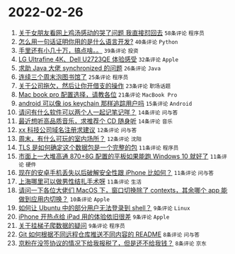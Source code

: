 # 2022-02-26

1. [关于女朋友看网上鸡汤感动的哭了问题 我直接怼回去](https://www.v2ex.com/t/836583) `58条评论` `程序员`
1. [怎么用一句话证明你用的是什么语言开发?](https://www.v2ex.com/t/836593) `40条评论` `Python`
1. [手里还有小几十万，搞点啥。。](https://www.v2ex.com/t/836548) `39条评论` `投资`
1. [LG Ultrafine 4K、Dell U2723QE 体验感受](https://www.v2ex.com/t/836529) `32条评论` `Apple`
1. [求助 Java 大佬 synchronized 的问题](https://www.v2ex.com/t/836521) `26条评论` `Java`
1. [连续三个周末泡图书馆了](https://www.v2ex.com/t/836585) `25条评论` `程序员`
1. [关于公司拖欠，然后让你开借支的操作](https://www.v2ex.com/t/836543) `23条评论` `职场话题`
1. [Mac book pro 配置选择，请教各位](https://www.v2ex.com/t/836532) `21条评论` `MacBook Pro`
1. [android 可以像 ios keychain 那样追踪用户吗](https://www.v2ex.com/t/836574) `15条评论` `Android`
1. [请问有什么软件可以两个人一起记笔记咩？](https://www.v2ex.com/t/836596) `14条评论` `问与答`
1. [最近想听高品质音乐，求推荐个 CD 随身听](https://www.v2ex.com/t/836573) `14条评论` `音乐`
1. [xx 科技公司域名注册求建议](https://www.v2ex.com/t/836552) `12条评论` `问与答`
1. [周末，有什么可玩的室内场所？](https://www.v2ex.com/t/836525) `12条评论` `沈阳`
1. [TLS 是如何确定这个数据包是一个完整的包](https://www.v2ex.com/t/836578) `11条评论` `程序员`
1. [市面上一大堆高通 870+8G 配置的平板如果能跑 Windows 10 就好了](https://www.v2ex.com/t/836577) `11条评论` `硬件`
1. [现在的安卓手机丢失以后破解安全性跟 iPhone 比如何？](https://www.v2ex.com/t/836539) `11条评论` `问与答`
1. [上海哪里可以做男性结扎手术呀](https://www.v2ex.com/t/836570) `11条评论` `生活`
1. [请问一下各位大佬们 MacOS 下，窗口切换除了 contexts，其余哪个 app 能做到应用内切换？](https://www.v2ex.com/t/836580) `10条评论` `Apple`
1. [如何让 Ubuntu 中的部分用户无法登录到 shell？](https://www.v2ex.com/t/836582) `9条评论` `Linux`
1. [iPhone 开热点给 iPad 用的体验依旧很差](https://www.v2ex.com/t/836546) `9条评论` `Apple`
1. [关于挂梯子爬数据的疑问](https://www.v2ex.com/t/836531) `9条评论` `程序员`
1. [Git 如何根据不同远程仓库推送不同内容的 README](https://www.v2ex.com/t/836549) `8条评论` `问与答`
1. [京粉在没签协议的情况下给我报税了，但是还不给我钱？](https://www.v2ex.com/t/836530) `8条评论` `京东`

